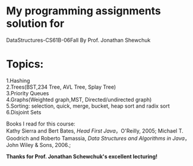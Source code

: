 # My programming assignments solution for
DataStructures-CS61B-06Fall By Prof. Jonathan Shewchuk
# Topics:
1.Hashing  
2.Trees(BST,234 Tree, AVL Tree, Splay Tree)  
3.Priority Queues  
4.Graphs(Weighted graph,MST, Directed/undirected graph)  
5.Sorting: selection, quick, merge, bucket, heap sort and radix sort  
6.Disjoint Sets  

Books I read for this course:   
Kathy Sierra and Bert Bates, *Head First Java*，O'Reilly, 2005;
Michael T. Goodrich and Roberto Tamassia, *Data Structures and Algorithms in Java*，John Wiley & Sons, 2006.;

**Thanks for Prof. Jonathan Schewchuk's excellent lecturing!**  
